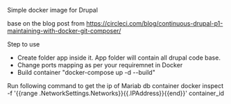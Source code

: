 Simple docker image for Drupal

base on the blog post from https://circleci.com/blog/continuous-drupal-p1-maintaining-with-docker-git-composer/

Step to use
* Create folder app inside it. App folder will contain all drupal code base.
* Change ports mapping as per your requiremnet in Docker
* Build container  "docker-compose up -d --build"

Run following command to get the ip of Mariab db container 
docker inspect -f '{{range .NetworkSettings.Networks}}{{.IPAddress}}{{end}}' container_id

